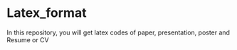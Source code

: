 # Latex_format
In this repository, you will get latex codes of paper, presentation, poster and Resume or CV
